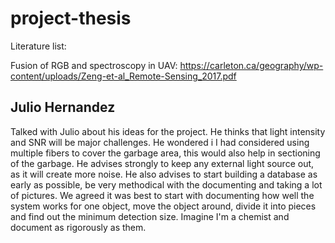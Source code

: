 # project-thesis

Literature list: 

Fusion of RGB and spectroscopy in UAV:
<https://carleton.ca/geography/wp-content/uploads/Zeng-et-al_Remote-Sensing_2017.pdf>

## Julio Hernandez
Talked with Julio about his ideas for the project. 
He thinks that light intensity and SNR will be major challenges. He wondered i I had considered using multiple fibers to cover the garbage area, this would also help in sectioning of the garbage.
He advises strongly to keep any external light source out, as it will create more noise. He also advises to start building a database as early as possible, be very methodical with the documenting and taking a lot of pictures. We agreed it was best to start with documenting how well the system works for one object, move the object around, divide it into pieces and find out the minimum detection size. Imagine I'm a chemist and document as rigorously as them.

